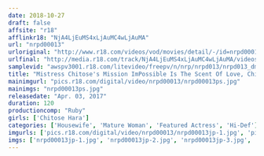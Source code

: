 ```yaml
---
date: 2018-10-27
draft: false
affsite: "r18"
afflinkr18: "NjA4LjEuMS4xLjAuMC4wLjAuMA"
url: "nrpd00013"
urloriginal: "http://www.r18.com/videos/vod/movies/detail/-/id=nrpd00013"
urlfinal: "http://media.r18.com/track/NjA4LjEuMS4xLjAuMC4wLjAuMA/videos/vod/movies/detail/-/id=nrpd00013"
samplevid: "awspv3001.r18.com/litevideo/freepv/n/nrp/nrpd013/nrpd013_dmb_w.mp4"
title: "Mistress Chitose's Mission ImPossible Is The Scent Of Love, Chitose Hara"
mainimgurl: "pics.r18.com/digital/video/nrpd00013/nrpd00013ps.jpg"
mainimgs: "nrpd00013ps.jpg"
releasedate: "Apr. 03, 2017"
duration: 120
productioncomp: "Ruby"
girls: ['Chitose Hara']
categories: ['Housewife', 'Mature Woman', 'Featured Actress', 'Hi-Def']
imgurls: ['pics.r18.com/digital/video/nrpd00013/nrpd00013jp-1.jpg', 'pics.r18.com/digital/video/nrpd00013/nrpd00013jp-2.jpg', 'pics.r18.com/digital/video/nrpd00013/nrpd00013jp-3.jpg', 'pics.r18.com/digital/video/nrpd00013/nrpd00013jp-4.jpg', 'pics.r18.com/digital/video/nrpd00013/nrpd00013jp-5.jpg', 'pics.r18.com/digital/video/nrpd00013/nrpd00013jp-6.jpg', 'pics.r18.com/digital/video/nrpd00013/nrpd00013jp-7.jpg', 'pics.r18.com/digital/video/nrpd00013/nrpd00013jp-8.jpg', 'pics.r18.com/digital/video/nrpd00013/nrpd00013jp-9.jpg', 'pics.r18.com/digital/video/nrpd00013/nrpd00013jp-10.jpg', 'pics.r18.com/digital/video/nrpd00013/nrpd00013jp-11.jpg', 'pics.r18.com/digital/video/nrpd00013/nrpd00013jp-12.jpg', 'pics.r18.com/digital/video/nrpd00013/nrpd00013jp-13.jpg', 'pics.r18.com/digital/video/nrpd00013/nrpd00013jp-14.jpg', 'pics.r18.com/digital/video/nrpd00013/nrpd00013jp-15.jpg', 'pics.r18.com/digital/video/nrpd00013/nrpd00013jp-16.jpg', 'pics.r18.com/digital/video/nrpd00013/nrpd00013jp-17.jpg', 'pics.r18.com/digital/video/nrpd00013/nrpd00013jp-18.jpg', 'pics.r18.com/digital/video/nrpd00013/nrpd00013jp-19.jpg', 'pics.r18.com/digital/video/nrpd00013/nrpd00013jp-20.jpg']
imgs: ['nrpd00013jp-1.jpg', 'nrpd00013jp-2.jpg', 'nrpd00013jp-3.jpg', 'nrpd00013jp-4.jpg', 'nrpd00013jp-5.jpg', 'nrpd00013jp-6.jpg', 'nrpd00013jp-7.jpg', 'nrpd00013jp-8.jpg', 'nrpd00013jp-9.jpg', 'nrpd00013jp-10.jpg', 'nrpd00013jp-11.jpg', 'nrpd00013jp-12.jpg', 'nrpd00013jp-13.jpg', 'nrpd00013jp-14.jpg', 'nrpd00013jp-15.jpg', 'nrpd00013jp-16.jpg', 'nrpd00013jp-17.jpg', 'nrpd00013jp-18.jpg', 'nrpd00013jp-19.jpg', 'nrpd00013jp-20.jpg']
---
```

